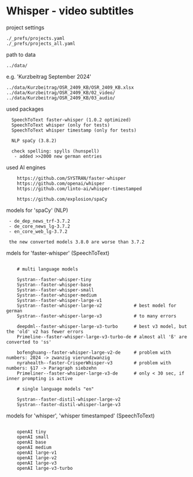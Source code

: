# Whisper - video subtitles

project settings

```console
./_prefs/projects.yaml
./_prefs/projects_all.yaml
```

path to data

```console
../data/
```

e.g. 'Kurzbeitrag September 2024'

```console
../data/Kurzbeitrag/OSR_2409_KB/OSR_2409_KB.xlsx
../data/Kurzbeitrag/OSR_2409_KB/02_video/
../data/Kurzbeitrag/OSR_2409_KB/03_audio/
```

used packages

```console
  SpeechToText faster-whisper (1.0.2 optimized)
  SpeechToText whisper (only for tests)
  SpeechToText whisper timestamp (only for tests)

  NLP spaCy (3.8.2)

  check spelling: spylls (hunspell)
   - added >>2000 new german entries
```

used AI engines

```console
    https://github.com/SYSTRAN/faster-whisper
    https://github.com/openai/whisper
    https://github.com/linto-ai/whisper-timestamped

    https://github.com/explosion/spaCy
```

models for 'spaCy' (NLP)

```console
 - de_dep_news_trf-3.7.2
 - de_core_news_lg-3.7.2
 - en_core_web_lg-3.7.2

 the new converted models 3.8.0 are worse than 3.7.2
```

mdels for 'faster-whisper' (SpeechToText)

```console

    # multi language models

    Systran--faster-whisper-tiny
    Systran--faster-whisper-base
    Systran--faster-whisper-small
    Systran--faster-whisper-medium
    Systran--faster-whisper-large-v1
    Systran--faster-whisper-large-v2            # best model for german
    Systran--faster-whisper-large-v3            # to many errors

    deepdml--faster-whisper-large-v3-turbo      # best v3 model, but the 'old' v2 has fewer errors
    Primeline--faster-whisper-large-v3-turbo-de # almost all 'ß' are converted to 'ss'

    bofenghuang--faster-whisper-large-v2-de     # problem with numbers: 2024 -> zwanzig vierundzwanzig
    nyrahealth--faster-CrisperWhisper-v3        # problem with numbers: §17 -> Paragraph siebzehn
    Primeliner--faster-whsiper-large-v3-de      # only < 30 sec, if inner prompting is active

    # single language models "en"

    Systran--faster-distil-whisper-large-v2
    Systran--faster-distil-whisper-large-v3
```

models for 'whisper', 'whisper timestamped' (SpeechToText)

```console

    openAI tiny
    openAI small
    openAI base
    openAI medium
    openAI large-v1
    openAI large-v2
    openAI large-v3
    openAI large-v3-turbo
```
